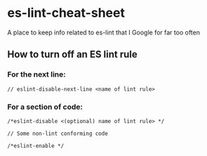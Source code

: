# es-lint-cheat-sheet
A place to keep info related to es-lint that I Google for far too often

## How to turn off an ES lint rule
### For the next line:
```// eslint-disable-next-line <name of lint rule>```

### For a section of code: 
```
/*eslint-disable <(optional) name of lint rule> */

// Some non-lint conforming code

/*eslint-enable */
```
